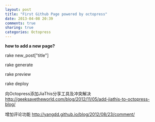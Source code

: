 ```yaml
---
layout: post
title: "First Github Page powered by octopress"
date: 2013-04-08 20:39
comments: true
sharing: true
categories: Octopress
---
```

<p>
<strong>
how to add a new page?
</strong>
</p>

<p>
rake new_post["title"]
</p>
<p>
rake generate
</p>
<p>
rake preview
</p>
<p>
rake deploy
</p>

向Octopress添加JiaThis分享工具及冲突解决
http://geeksavetheworld.com/blog/2012/11/05/add-jiathis-to-octopress-blog/

增加评论功能
http://yangdd.github.io/blog/2012/08/23/comment/
